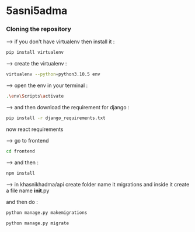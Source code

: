 # 5asni5adma

### Cloning the repository

--> if you don't have virtualenv then install it :

```bash
pip install virtualenv
```

--> create the virtualenv :

```bash
virtualenv --python=python3.10.5 env
```

--> open the env in your terminal :

```bash
.\env\Scripts\activate
```

--> and then download the requirement for django :

```bash
pip install -r django_requirements.txt
```

now react requirements

--> go to frontend

```bash
cd frontend
```

--> and then :

```bash
npm install
```

--> in khasnikhadma/api
create folder name it migrations and inside it create a file name **init**.py

and then do :

```bash
python manage.py makemigrations
```
 
```bash
python manage.py migrate
```
